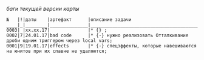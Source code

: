 *баги текущей версии карты*

	№   |!|даты    |артефакт      |описание задачи                                                              
	____|_|________|______________|______________________________________________________________________________
	0003| |хх.хх.17|              |* {} ;
	0002|7|24.01.17|bad code      |* {-} нужно реализовать Отталкивание дроби одним триггером через local vars;
	0001|9|19.01.17|effects       |* {-} спецэффекты, которые навешиваются на юнитов при их спавне не удаляются;
